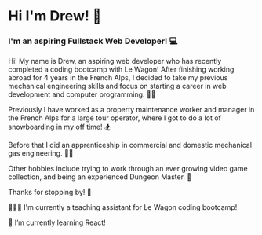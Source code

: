 # Hi I'm Drew! 👋

### I'm an aspiring Fullstack Web Developer! 💻

Hi! My name is Drew, an aspiring web developer who has recently completed a coding bootcamp with Le Wagon! After finishing working abroad for 4 years in the French Alps, I decided to take my previous mechanical engineering skills and focus on starting a career in web development and computer programming. 👨‍💻

Previously I have worked as a property maintenance worker and manager in the French Alps for a large tour operator, where I got to do a lot of snowboarding in my off time! 🏂

Before that I did an apprenticeship in commercial and domestic mechanical gas engineering. 👨‍🔧

Other hobbies include trying to work through an ever growing video game collection, and being an experienced Dungeon Master. 🎲

Thanks for stopping by! 🖖

👨🏻‍🏫 I'm currently a teaching assistant for Le Wagon coding bootcamp!

🌱 I’m currently learning React!

<!--
**a-jennings/a-jennings** is a ✨ _special_ ✨ repository because its `README.md` (this file) appears on your GitHub profile.

Here are some ideas to get you started:

- 🔭 I’m currently working on ...
- 🌱 I’m currently learning ...
- 👯 I’m looking to collaborate on ...
- 🤔 I’m looking for help with ...
- 💬 Ask me about ...
- 📫 How to reach me: ...
- 😄 Pronouns: ...
- ⚡ Fun fact: ...
-->
